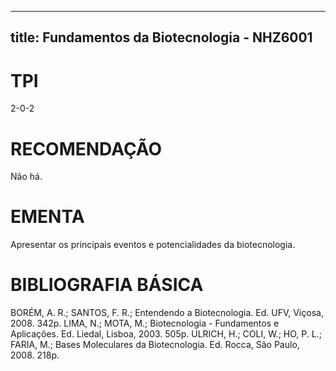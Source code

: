 
---
title: Fundamentos da Biotecnologia - NHZ6001 
---

# TPI

2-0-2

# RECOMENDAÇÃO

Não há.

# EMENTA

Apresentar os principais eventos e potencialidades da biotecnologia.

# BIBLIOGRAFIA BÁSICA

BORÉM, A. R.; SANTOS, F. R.; Entendendo a Biotecnologia. Ed. UFV, Viçosa, 2008. 342p.
LIMA, N.; MOTA, M.; Biotecnologia - Fundamentos e Aplicações. Ed. Liedal, Lisboa, 2003. 505p. 
ULRICH, H.; COLI, W.; HO, P. L.; FARIA, M.; Bases Moleculares da Biotecnologia. Ed. Rocca, São Paulo, 2008. 218p.
        